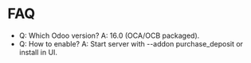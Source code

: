 # FAQ

- Q: Which Odoo version? A: 16.0 (OCA/OCB packaged).
- Q: How to enable? A: Start server with --addon purchase_deposit or install in UI.
